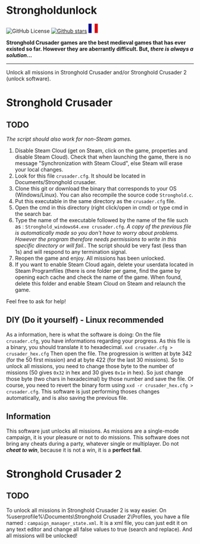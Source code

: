 # Strongholdunlock
![GitHub License](https://img.shields.io/github/license/DorianCoding/Strongholdunlock)
[![Github stars](https://img.shields.io/github/stars/DorianCoding/Strongholdunlock.svg)](https://github.com/DorianCoding/Strongholdunlock/stargazers)
<img alt="French flag" src="https://github.com/lipis/flag-icons/blob/main/flags/1x1/fr.svg" width="25">

**Stronghold Crusader games are the best medieval games that has ever existed so far. However they are aberrantly difficult. But, *there is always a solution*...**

----
Unlock all missions in Stronghold Crusader and/or Stronghold Crusader 2 (unlock software).
# Stronghold Crusader
## TODO
*The script should also work for non-Steam games.*
1. Disable Steam Cloud (get on Steam, click on the game, properties and disable Steam Cloud). Check that when launching the game, there is no message "Synchronization with Steam Cloud", else Steam will erase your local changes.
2. Look for this file `crusader.cfg`. It should be located in Documents/Stronghold crusader.
3. Clone this git or download the binary that corresponds to your OS (Windows/Linux). You can also recompile the source code `Stronghold.c`.
4. Put this executable in the same directory as the `crusader.cfg` file.
5. Open the cmd in this directory (right click/open in cmd) or type cmd in the search bar.
6. Type the name of the executable followed by the name of the file such as : `Stronghold_windows64.exe crusader.cfg`. *A copy of the previous file is automatically made so you don't have to worry about problems. However the program therefore needs permissions to write in this specific directory or will fail.*. The script should be very fast (less than 1s) and will respond to any termination signal.
7. Reopen the game and enjoy. All missions has been unlocked.
8. If you want to enable Steam Cloud again, delete your userdata located in Steam Programfiles (there is one folder per game, find the game by opening each cache and check the name of the game. When found, delete this folder and enable Steam Cloud on Steam and relaunch the game.

Feel free to ask for help!
## DIY (Do it yourself) - Linux recommended
As a information, here is what the software is doing:
On the file `crusader.cfg`, you have informations regarding your progress. As this file is a binary, you should translate it to hexadecimal.
`xxd crusader.cfg > crusader_hex.cfg`
Then open the file. The progression is written at byte 342 (for the 50 first mission) and at byte 422 (for the last 30 missions).
So to unlock all missions, you need to change those byte to the number of missions (50 gives `0x32` in hex and 30 gives `0x1e` in hex).
So just change those byte (two chars in hexadecimal) by those number and save the file. Of course, you need to revert the binary form using `xxd -r crusader_hex.cfg > crusader.cfg`.
This software is just performing thoses changes automatically, and is also saving the previous file.
## Information
This software just unlocks all missions. As missions are a single-mode campaign, it is your pleasure or not to do missions. This software does not bring any cheats during a party, whatever single or multiplayer.
Do not ***cheat to win***, because it is not a win, it is a **perfect fail**.
# Stronghold Crusader 2
## TODO
To unlock all missions in Stronghold Crusader 2 is way easier. On %userprofile%\Documents\Stronghold Crusader 2\Profiles, you have a file named : `campaign_manager_state.xml`.
It is a xml file, you can just edit it on any text editor and change all false values to true (search and replace). And all missions will be unlocked!
